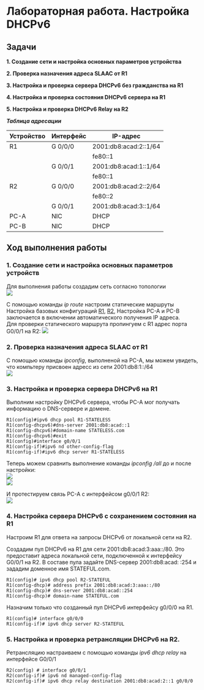 # Лабораторная работа. Настройка DHCPv6
## Задачи
**1. Создание сети и настройка основных параметров устройства** 

**2. Проверка назначения адреса SLAAC от R1**

**3. Настройка и проверка сервера DHCPv6 без гражданства на R1**

**4. Настройка и проверка состояния DHCPv6 сервера на R1**

**5. Настройка и проверка DHCPv6 Relay на R2**


  
    
     
      
  ***Таблица адресации*** 
  
  
| Устройство |Интерфейс     | IP-адрес               | 
|------------|--------------|---------------         |
|    R1      | G 0/0/0      | 2001:db8:acad:2::1/64  |
|            |              | fe80::1                |
|            | G 0/0/1      | 2001:db8:acad:1::1/64  |
|            |              | fe80::1                |  
|    R2      | G 0/0/0      | 2001:db8:acad:2::2/64  |
|            |              |  fe80::2               |     
|            | G 0/0/1      | 2001:db8:acad:3::1/64  |   
|    PC-A    | NIC          | DHCP  |
|    PC-B    | NIC          | DHCP  |   


## Ход выполнения работы    
### 1. Создание сети и настройка основных параметров устройств    
Для выполнения работы создадим сеть согласно топологии    
![](pic/network.png)    

С помощью команды *ip route* настроим статические маршруты
Настройка базовых конфигураций [R1](config/base_setting_R1), [R2](config/base_setting_R2), 
Настройка PC-A и PC-B заключается в включении автоматического получения IP адреса.  
Для проверки статического маршрута пропингуем с R1 адрес порта G0/0/1 на R2:
![](pic/ping1.png)    


### 2. Проверка назначения адреса SLAAC от R1     
С помощью команды *ipconfig*, выполненой на PC-A, мы можем увидеть, что компьтеру присвоен адресс из сети 2001:db8:1::/64   
![](pic/PC-A.png)     

### 3. Настройка и проверка сервера DHCPv6 на R1    
Выполним настройку DHCPv6 сервера, чтобы PC-A мог получать информацию о DNS-сервере и домене.
```   
R1(config)#ipv6 dhcp pool R1-STATELESS
R1(config-dhcpv6)#dns-server 2001:db8:acad::1
R1(config-dhcpv6)#domain-name STATELESS.com
R1(config-dhcpv6)#exit
R1(config)#interface g0/0/1
R1(config-if)#ipv6 nd other-config-flag
R1(config-if)#ipv6 dhcp server R1-STATELESS  
```     

Теперь можем сравнить выполнение команды *ipconfig /all* до и после настройки:    
![](pic/PC-A_1.png)   
![](pic/PC-A_2.png)   

И протестируем связь PC-A  с интерфейсом g0/0/1 R2:   
![](pic/PC-A_3.png)
    
### 4. Настройка сервера DHCPv6 с сохранением состояния на R1       
Настроим R1 для ответа на запросы DHCPv6 от локальной сети на R2.     

Создадим пул DHCPv6 на R1 для сети 2001:db8:acad:3:aaa::/80. Это предоставит адреса локальной сети, подключенной к интерфейсу G0/0/1 на R2. В составе пула задайте DNS-сервер 2001:db8:acad: :254 и зададим доменное имя STATEFUL.com.
```
R1(config)# ipv6 dhcp pool R2-STATEFUL
R1(config-dhcp)# address prefix 2001:db8:acad:3:aaa::/80
R1(config-dhcp)# dns-server 2001:db8:acad::254
R1(config-dhcp)# domain-name STATEFUL.com   
```

Назначим только что созданный пул DHCPv6 интерфейсу g0/0/0 на R1.   
```
R1(config)# interface g0/0/0
R1(config-if)# ipv6 dhcp server R2-STATEFUL   
```   

### 5. Настройка и проверка ретрансляции DHCPv6 на R2.    
Ретрансляцию настраиваем с помощью команды *ipv6 dhcp relay* на интерфейсе G0/0/1 
```
R2(config) # interface g0/0/1
R2(config-if)# ipv6 nd managed-config-flag
R2(config-if)# ipv6 dhcp relay destination 2001:db8:acad:2::1 g0/0/0



    

